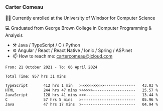 ### Carter Comeau

🙋‍♂️ Currently enrolled at the University of Windsor for Computer Science

💻 Graduated from George Brown College in Computer Programming & Analysis

- ⚒️ Java / TypeScript / C / Python
- ⚙️ Angular / React / React Native / Ionic / Spring / ASP.net
- 📫 How to reach me: cartercomeau@icloud.com

<!--START_SECTION:waka-->

```txt
From: 21 October 2021 - To: 06 April 2024

Total Time: 957 hrs 31 mins

TypeScript       412 hrs 1 min   >>>>>>>>>>>--------------   43.03 %
HTML             244 hrs 47 mins >>>>>>-------------------   25.57 %
JavaScript       128 hrs 41 mins >>>----------------------   13.44 %
C                57 hrs 5 mins   >------------------------   05.96 %
Java             47 hrs 17 mins  >------------------------   04.94 %
```

<!--END_SECTION:waka-->
